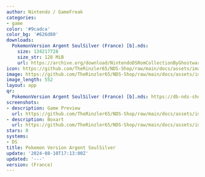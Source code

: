 ```yaml
---
author: Nintendo / GameFreak
categories:
- game
color: '#9cadca'
color_bg: '#626d80'
downloads:
  PokemonVersion Argent SoulSilver (France) [b].nds:
    size: 134217728
    size_str: 128 MiB
    url: https://archive.org/download/NintendoDSRomCollectionByGhostware/PokemonVersion%20Argent%20SoulSilver%20%28France%29%20%5Bb%5D.nds
icon: https://github.com/TheRinzler65/NDS-Shop/raw/main/docs/assets/images/icons/pokemonargent.png
image: https://github.com/TheRinzler65/NDS-Shop/raw/main/docs/assets/images/icons/pokemonargent.png
image_length: 552
layout: app
qr:
  PokemonVersion Argent SoulSilver (France) [b].nds: https://db-nds-shop.netlify.app/assets/images/qr/pokemonversion-argent-soulsilver-france-b-nds.png
screenshots:
- description: Game Preview
  url: https://github.com/TheRinzler65/NDS-Shop/raw/main/docs/assets/images/screenshots/pokemonargent/pokemonargent.png
- description: Boxart
  url: https://github.com/TheRinzler65/NDS-Shop/raw/main/docs/assets/images/boxart/PokemonVersion%20Argent%20SoulSilver%20(France)%20%5Bb%5D.nds).png
stars: 0
systems:
- DS
title: Pokemon Version Argent SoulSilver
update: '2024-08-10T17:13:00Z'
updated: '---'
version: (France)
---
```

